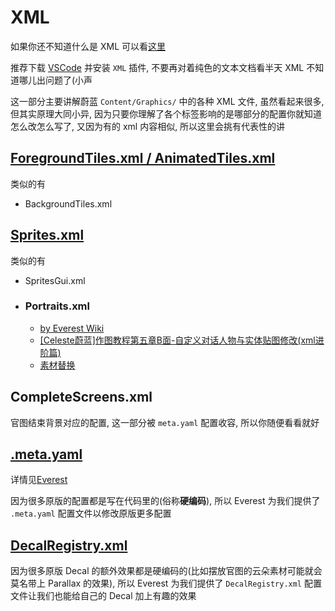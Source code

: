# XML

如果你还不知道什么是 XML 可以看[这里](https://saplonily.top/celeste_mod_tutorial/other/xml-speedrun/)

推荐下载 [VSCode](https://code.visualstudio.com/) 并安装 `XML` 插件, 不要再对着纯色的文本文档看半天 XML 不知道哪儿出问题了(小声

这一部分主要讲解蔚蓝 `Content/Graphics/` 中的各种 XML 文件, 虽然看起来很多, 但其实原理大同小异, 
因为只要你理解了各个标签影响的是哪部分的配置你就知道怎么改怎么写了, 又因为有的 xml 内容相似, 所以这里会挑有代表性的讲

## [ForegroundTiles.xml / AnimatedTiles.xml](./tilesets.md)

类似的有

* BackgroundTiles.xml

## [Sprites.xml](./sprites_xml.md)

类似的有

* SpritesGui.xml

* ### Portraits.xml
    * [by Everest Wiki](https://github.com/EverestAPI/Resources/wiki/Custom-Portraits)
    * [[Celeste蔚蓝]作图教程第五章B面-自定义对话人物与实体贴图修改(xml进阶篇)](https://www.bilibili.com/video/BV1cP4y1m7B2)
    * [素材替换](./graphics/replace_assets.md)

## CompleteScreens.xml

官图结束背景对应的配置, 这一部分被 `meta.yaml` 配置收容, 所以你随便看看就好

## [.meta.yaml](../loenn/metadata.md)

详情见[Everest](https://github.com/EverestAPI/Resources/wiki/Map-Metadata#setting-up-a-metayaml-file)

因为很多原版的配置都是写在代码里的(俗称**硬编码**), 所以 Everest 为我们提供了 `.meta.yaml` 配置文件以修改原版更多配置


## [DecalRegistry.xml](../graphics.md#decalregistry)

因为很多原版 Decal 的额外效果都是硬编码的(比如摆放官图的云朵素材可能就会莫名带上 Parallax 的效果), 所以 Everest 为我们提供了 `DecalRegistry.xml` 配置文件让我们也能给自己的 Decal 加上有趣的效果
